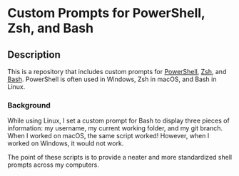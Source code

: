 # Custom Prompts for PowerShell, Zsh, and Bash

## Description

This is a repository that includes custom prompts for
[PowerShell](https://learn.microsoft.com/en-us/powershell/),
[Zsh](https://www.zsh.org/), and [Bash](https://www.gnu.org/software/bash/).
PowerShell is often used in Windows, Zsh in macOS, and Bash in Linux.

### Background

While using Linux, I set a custom prompt for Bash to display three pieces of
information: my username, my current working folder, and my git branch. When I
worked on macOS, the same script worked! However, when I worked on Windows, it
would not work.

The point of these scripts is to provide a neater and more standardized shell
prompts across my computers.
